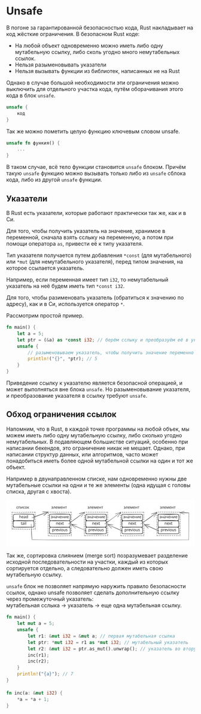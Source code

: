 # Unsafe

В погоне за гарантированной безопасностью кода, Rust накладывает на код жёсткие ограничения. В безопасном Rust коде:

* На любой объект одновременно можно иметь либо одну мутабельную ссылку, либо сколь угодно много немутабельных ссылок.
* Нельзя разыменовывать указатели
* Нельзя вызывать функции из библиотек, написанных не на Rust

Однако в случае большой необходимости эти ограничения можно выключить для отдельного участка кода, путём оборачивания этого кода в блок `unsafe`.

```rust
unsafe {
    код
}
```

Так же можно пометить целую функцию ключевым словом unsafe.

```rust
unsafe fn функия() {
    ...
}
```

В таком случае, всё тело функции становится `unsafe` блоком. Причём такую `unsafe` функцию можно вызывать только либо из `unsafe` сблока кода, либо из другой `unsafe` функции.

## Указатели

В Rust есть указатели, которые работают практически так же, как и в Си.

Для того, чтобы получить указатель на значение, хранимое в переменной, сначала взять сслыку на переменную, а потом при помощи оператора `as`, привести её к типу указателя.

Тип указателя получается путем добавления `*const` (для мутабельного) или `*mut` (для немутабельного указателя), перед типом значения, на которое ссылается указатель.

Например, если переменная имеет тип `i32`, то немутабельный указатель на неё будем иметь тип `*const i32`.

Для того, чтобы разименовать указатель (обратиться к значению по адресу), как и в Си, используется оператор `*`.

Рассмотрим простой пример.

```rust
fn main() {
    let a = 5;
    let ptr = (&a) as *const i32; // берём сслыку и преобразуём её в указатель
    unsafe {
        // разыменовываем указатель, чтобы получить значение переменно a
        println!("{}", *ptr); // 5
    }
}
```

Приведение ссылку к указателю является безопасной операцией, и может выполняться вне блока `unsafe`. Но разыменовывание указателя, и преобразование указателя в ссылку требуют `unsafe`.

## Обход ограничения ссылок

Напомним, что в Rust, в каждой точке программы на любой объек, мы можем иметь либо одну мутабельную ссылку, либо сколько угодно немутабельных. В подавляющем большистве ситуаций, особенно при написании бекендов, это ограничение никак не мешает. Однако, при написании структур данных, или алгоритмов, часто может понадобиться иметь более одной мутабельной ссылки на один и тот же объект.

Например в двунаправленном списке, нам одновременно нужны две мутабельные ссылки на одни и те же элементы (одна идущая с головы списка, другая с хвоста).

<img src="../.gitbook/assets/file.excalidraw (11).svg" alt="" class="gitbook-drawing">

Так же, сортировка слиянием (merge sort) позразумевает разделение исходной последовательности на участки, каждый из которых сортируется отдельно, а следовательно должен иметь свою мутабельную ссылку.

`unsafe` блок не позволяет напрямую наружить правило безопасности ссылок, однако unsafe позволяет сделать дополнительную ссылку через промежуточный указатель:\
мутабельная сслыка → указатель → еще одна мутабельная ссылку.

```rust
fn main() {
    let mut a = 5;
    unsafe {
        let r1: &mut i32 = &mut a; // первая мутабельная ссылка
        let ptr: *mut i32 = r1 as *mut i32; // мутабельный указатель
        let r2: &mut i32 = ptr.as_mut().unwrap(); // указатель во вторую ссылку
        inc(r1);
        inc(r2);
    }
    println!("{a}"); // 7
}

fn inc(a: &mut i32) {
    *a = *a + 1;
}
```

